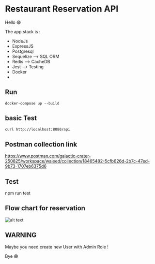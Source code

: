 # Restaurant Reservation API

Hello 😄

The app stack is : 
- NodeJs 
- ExpressJS
- Postgresql 
- Sequelize --> SQL ORM
- Redis --> CacheDB
- Jest --> Testing 
- Docker 
- 
## Run

    docker-compose up --build

## basic Test

```sh
curl http://localhost:8080/api
```

## Postman collection link

https://www.postman.com/galactic-crater-250825/workspace/waleed/collection/18465482-5cfb626d-2b7c-47ed-9b73-1707eb6375d6

## Test

npm run test

## Flow chart for reservation 

![alt text](https://pasteboard.co/gwGwz7Q4FpU3.png)


## WARNING

Maybe you need create new User with Admin Role !


Bye  😄